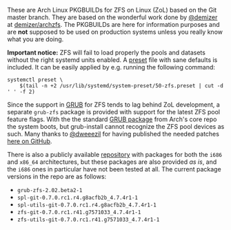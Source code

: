 These are Arch Linux PKGBUILDs for ZFS on Linux (ZoL) based on the Git master branch. They are based on the wonderful work done by [@demizer](https://github.com/demizer) at [demizer/archzfs](https://github.com/demizer/archzfs). The PKGBUILDs are here for information purposes and are **not** supposed to be used on production systems unless you really know what you are doing.

**Important notice:** ZFS will fail to load properly the pools and datasets without the right systemd units enabled. A [preset](https://www.freedesktop.org/software/systemd/man/systemd.preset.html) file with sane defaults is included. It can be easily applied by e.g. running the following command:

``` shell-script
systemctl preset \
    $(tail -n +2 /usr/lib/systemd/system-preset/50-zfs.preset | cut -d ' ' -f 2)
```
Since the support in [GRUB](https://www.gnu.org/software/grub/) for ZFS tends to lag behind ZoL development, a separate `grub-zfs` package is provided with support for the latest ZFS pool feature flags. With the the standard [GRUB package](https://www.archlinux.org/packages/core/x86_64/grub/) from Arch's core repo the system boots, but grub-install cannot recognize the ZFS pool devices as such. Many thanks to [@dweeezil](https://github.com/dweeezil) for having published the needed patches [here on GitHub](https://github.com/dweeezil/grub/commits/zfs).

There is also a publicly available [repository](http://kerberia.net/archlinux/repo/archzfs-git) with packages for both the `i686` and `x86_64` architectures, but these packages are also provided *as is*, and the `i686` ones in particular have not been tested at all. The current package versions in the repo are as follows:
* `grub-zfs-2.02.beta2-1`
* `spl-git-0.7.0.rc1.r4.g8acfb2b_4.7.4r1-1`
* `spl-utils-git-0.7.0.rc1.r4.g8acfb2b_4.7.4r1-1`
* `zfs-git-0.7.0.rc1.r41.g7571033_4.7.4r1-1`
* `zfs-utils-git-0.7.0.rc1.r41.g7571033_4.7.4r1-1`
